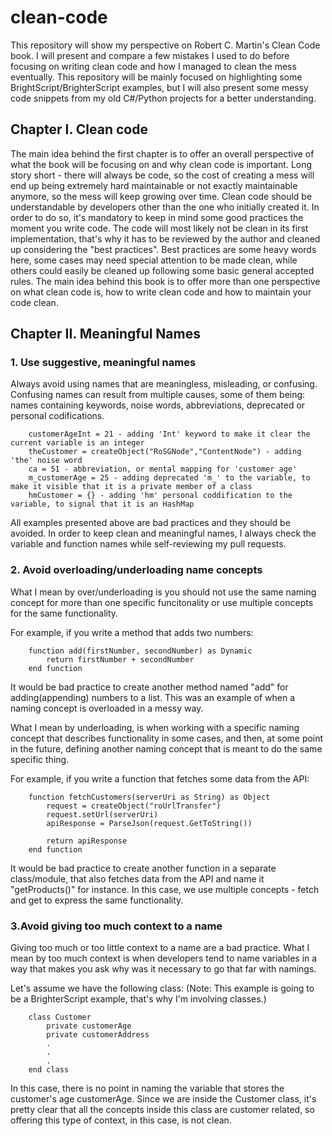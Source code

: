 # clean-code

This repository will show my perspective on Robert C. Martin's Clean Code book. I will present and compare a few mistakes I used to do before focusing on writing clean code and how I managed to clean the mess eventually. This repository will be mainly focused on highlighting some BrightScript/BrighterScript examples, but I will also present some messy code snippets from my old C#/Python projects for a better understanding.

## Chapter I. Clean code

The main idea behind the first chapter is to offer an overall perspective of what the book will be focusing on and why clean code is important. Long story short - there will always be code, so the cost of creating a mess will end up being extremely hard maintainable or not exactly maintainable anymore, so the mess will keep growing over time. Clean code should be understandable by developers other than the one who initially created it. In order to do so, it's mandatory to keep in mind some good practices the moment you write code. The code will most likely not be clean in its first implementation, that's why it has to be reviewed by the author and cleaned up considering the "best practices". Best practices are some heavy words here, some cases may need special attention to be made clean, while others could easily be cleaned up following some basic general accepted rules. The main idea behind this book is to offer more than one perspective on what clean code is, how to write clean code and how to maintain your code clean.

## Chapter II. Meaningful Names

### 1. Use suggestive, meaningful names
Always avoid using names that are meaningless, misleading, or confusing. Confusing names can result from multiple causes, some of them being: names containing keywords, noise words, abbreviations, deprecated or personal codifications.
```
    customerAgeInt = 21 - adding 'Int' keyword to make it clear the current variable is an integer
    theCustomer = createObject("RoSGNode","ContentNode") - adding 'the' noise word
    ca = 51 - abbreviation, or mental mapping for 'customer age'
    m_customerAge = 25 - adding deprecated 'm_' to the variable, to make it visible that it is a private member of a class
    hmCustomer = {} - adding 'hm' personal coddification to the variable, to signal that it is an HashMap
```
All examples presented above are bad practices and they should be avoided. In order to keep clean and meaningful names, I always check the variable and function names while self-reviewing my pull requests.

### 2. Avoid overloading/underloading name concepts
What I mean by over/underloading is you should not use the same naming concept for more than one specific funcitonality or use multiple concepts for the same functionality.

For example, if you write a method that adds two numbers:
```
    function add(firstNumber, secondNumber) as Dynamic
        return firstNumber + secondNumber
    end function
```
It would be bad practice to create another method named "add" for adding(appending) numbers to a list. This was an example of when a naming concept is overloaded in a messy way.

What I mean by underloading, is when working with a specific naming concept that describes functionality in some cases, and then, at some point in the future, defining another naming concept that is meant to do the same specific thing.

For example, if you write a function that fetches some data from the API:
```
    function fetchCustomers(serverUri as String) as Object
        request = createObject("roUrlTransfer")
        request.setUrl(serverUri)
        apiResponse = ParseJson(request.GetToString())
        
        return apiResponse
    end function
```
It would be bad practice to create another function in a separate class/module, that also fetches data from the API and name it "getProducts()" for instance. In this case, we use multiple concepts - fetch and get to express the same functionality.

### 3.Avoid giving too much context to a name
Giving too much or too little context to a name are a bad practice. What I mean by too much context is when developers tend to name variables in a way that makes you ask why was it necessary to go that far with namings.

Let's assume we have the following class: (Note: This example is going to be a BrighterScript example, that's why I'm involving classes.)
```
    class Customer
        private customerAge
        private customerAddress
        .
        .
        .
    end class
```
In this case, there is no point in naming the variable that stores the customer's age customerAge. Since we are inside the Customer class, it's pretty clear that all the concepts inside this class are customer related, so offering this type of context, in this case, is not clean.